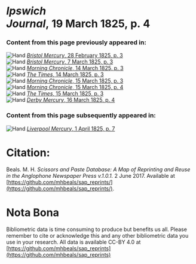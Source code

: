 # *Ipswich Journal*, 19 March 1825, p. 4  
  
### Content from this page previously appeared in:  
![Hand](http://scissorsandpaste.net/wp-content/uploads/2017/06/smallhandpointer.png) [*Bristol Mercury*, 28 February 1825, p. 3](https://mhbeals.github.io/sap_html/Bristol-Mercury/Bristol-Mercury-28-February-1825-p-3)  
![Hand](http://scissorsandpaste.net/wp-content/uploads/2017/06/smallhandpointer.png) [*Bristol Mercury*, 7 March 1825, p. 3](https://mhbeals.github.io/sap_html/Bristol-Mercury/Bristol-Mercury-7-March-1825-p-3)  
![Hand](http://scissorsandpaste.net/wp-content/uploads/2017/06/smallhandpointer.png) [*Morning Chronicle*, 14 March 1825, p. 3](https://mhbeals.github.io/sap_html/Morning-Chronicle/Morning-Chronicle-14-March-1825-p-3)  
![Hand](http://scissorsandpaste.net/wp-content/uploads/2017/06/smallhandpointer.png) [*The Times*, 14 March 1825, p. 3](https://mhbeals.github.io/sap_html/The-Times/The-Times-14-March-1825-p-3)  
![Hand](http://scissorsandpaste.net/wp-content/uploads/2017/06/smallhandpointer.png) [*Morning Chronicle*, 15 March 1825, p. 3](https://mhbeals.github.io/sap_html/Morning-Chronicle/Morning-Chronicle-15-March-1825-p-3)  
![Hand](http://scissorsandpaste.net/wp-content/uploads/2017/06/smallhandpointer.png) [*Morning Chronicle*, 15 March 1825, p. 4](https://mhbeals.github.io/sap_html/Morning-Chronicle/Morning-Chronicle-15-March-1825-p-4)  
![Hand](http://scissorsandpaste.net/wp-content/uploads/2017/06/smallhandpointer.png) [*The Times*, 15 March 1825, p. 3](https://mhbeals.github.io/sap_html/The-Times/The-Times-15-March-1825-p-3)  
![Hand](http://scissorsandpaste.net/wp-content/uploads/2017/06/smallhandpointer.png) [*Derby Mercury*, 16 March 1825, p. 4](https://mhbeals.github.io/sap_html/Derby-Mercury/Derby-Mercury-16-March-1825-p-4)  
  
### Content from this page subsequently appeared in:  
![Hand](http://scissorsandpaste.net/wp-content/uploads/2017/06/smallhandpointer.png) [*Liverpool Mercury*, 1 April 1825, p. 7](https://mhbeals.github.io/sap_html/Liverpool-Mercury/Liverpool-Mercury-1-April-1825-p-7)  


# Citation: 

Beals. M. H. *Scissors and Paste Database: A Map of Reprinting and Reuse in the Anglophone Newspaper Press v.1.0.1.* 2 June 2017. Available at [https://github.com/mhbeals/sap_reprints/](https://github.com/mhbeals/sap_reprints/). 

# Nota Bona

Bibliometric data is time consuming to produce but benefits us all. Please remember to cite or acknowledge this and any other bibliometric data you use in your research. All data is available CC-BY 4.0 at [https://github.com/mhbeals/sap_reprints](https://github.com/mhbeals/sap_reprints)